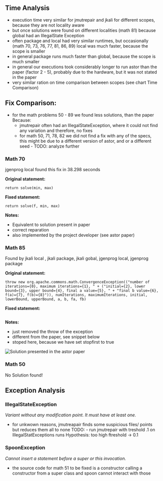## Time Analysis
* execution time very similar for jmutrepair and jkali for different scopes, because they are not locality aware
* but once solutions were found on different localities (math 81) because global had an IllegalState Exception  
* often package and local had very similar runtimes, but occasionally (math 70, 73, 76, 77, 81, 86, 89) local was much faster, because the scope is smaller
* in general package runs much faster than global, because the scope is much smaller
* in general our executions took considerably longer to run astor than the paper (factor 2 - 5), probably due to the hardware, but it was not stated in the paper
*  very similar ration on time comparison between scopes (see chart Time Comparison)


## Fix Comparison:
* for the math problems 50 - 89 we found less solutions, than the paper
Because:
  * jmutrepair often had an IllegalStateException, where it could not find any variation and therefore, no fixes
  * for math 50, 71, 78, 82 we did not find a fix with any of the specs, this might be due to a different version of astor, and or a different seed - TODO: analyze further


### Math 70

jgenprog local found this fix in 38.298 seconds

**Original statement:**

```return solve(min, max)```

**Fixed statement:**

```return solve(f, min, max)```

**Notes:**

* Equivalent to solution present in paper
* correct reparation
* also implemented by the project developer (see astor paper)



### Math 85

Found by jkali local
, jkali package, jkali gobal, jgenprog local, jgenprog package

**Original statement:**

```throw new org.apache.commons.math.ConvergenceException(("number of iterations={0}, maximum iterations={1}, " + ("initial={2}, lower bound={3}, upper bound={4}, final a value={5}, " + "final b value={6}, f(a)={7}, f(b)={8}")), numIterations, maximumIterations, initial, lowerBound, upperBound, a, b, fa, fb)```

**Fixed statement:**

``````

``````

**Notes:**

* just removed the throw of the exception
* different from the paper, see snippet below
* stoped here, because we have set stopfirst to true

![Solution presented in the astor paper](Math-85-paper-solution.PNG)



### Math 50

No Solution found!

## Exception Analysis

### IllegalStateException 
*Variant without any modification point. It must have at least one.*

* for unkwown reasons, jmutreapair finds some suspicious files/ points but reduces them all to none
TODO:  - run jmutrepair with treshold .1 on IllegalStatExceptions runs
Hypothesis: too high ftreshold -> 0.1

### SpoonException	
*Cannot insert a statement before a super or this invocation.* 

* the source code for math 51 to be fixed is a constructor calling a constructor from a super class and spoon cannot interact with those
